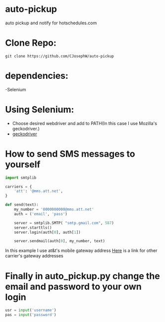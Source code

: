 # auto-pickup
 auto pickup and notify for hotschedules.com

# Clone Repo:
`git clone https://github.com/CJosephW/auto-pickup`

# dependencies:
-Selenium

# Using Selenium:
- Choose desired webdriver and add to PATH(In this case I use Mozilla's geckodriver.)
- [geckodriver](https://github.com/mozilla/geckodriver/releases)

# How to send SMS messages to yourself
```python
import smtplib

carriers = {
    'att': '@mms.att.net',
}

def send(text):
    my_number = '0000000000@mms.att.net'
    auth = ('email', 'pass')

    server = smtplib.SMTP( "smtp.gmail.com", 587)
    server.starttls()
    server.login(auth[0], auth[1])

    server.sendmail(auth[0], my_number, text)
```
In this example I use at&t's mobile gateway address
[Here](https://kb.sandisk.com/app/answers/detail/a_id/17056/~/list-of-mobile-carrier-gateway-addresses) is a link for other carrier's gateway addresses

# Finally in auto_pickup.py change the email and password to your own login
```python
usr = input('username')
pas = input('password')
```
